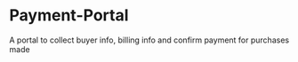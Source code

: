 # Payment-Portal
A portal to collect buyer info, billing info and confirm payment for purchases made
